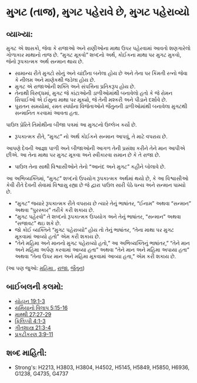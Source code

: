 # મુગટ (તાજ), મુગટ પહેરાવે છે, મુગટ પહેરાવ્યો

## વ્યાખ્યા: 

મુગટ એ શાસકો, જેવા કે રાજાઓ અને રાણીઓના માથા ઉપર પહેરવામાં આવતો શણગારેલો ગોળાકાર માથાનો તાજ છે.
“મુગટ મૂકવો” શબ્દનો અર્થ, કોઈકના માથા પર મુગટ મુકવો, જેનો રૂપકાત્મક અર્થ સન્માન થાય છે.

* સામાન્ય રીતે મુગટો સોનું અને ચાંદીના બનેલા હોય છે અને તેના પર કિંમતી રત્નો જેવા કે નીલમ અને માણેકથી જડેલા હોય છે.
* મુગટ એ રાજાઓની શક્તિ અને સંપત્તિના પ્રતિકરૂપ હોય છે.
* તેનાથી વિરુદ્ધમાં, મુગટ જે કાંટાઓની ડાળીઓમાંથી બનાવેલો હતો કે જે રોમન સિપાઈઓ એ ઈસુના માથા પર મૂક્યો, જે તેની મશ્કરી અને પીડાને દર્શાવે છે.
* પુરાતન સમયોમાં, રમત સ્પર્ધાના વિજેતાઓને જૈતુનની ડાળીઓમાંથી બનાવેલા મુગટથી સન્માનિત કરવામાં આવતા હતા.

પાઉલ પ્રેરિતે તિમોથીના બીજા પત્રમાં આ મુગટનો ઉલ્લેખ કર્યો છે.

* રૂપકાત્મક રીતે, “મુગટ” નો અર્થ કોઈકને સન્માન આપવું, તે માટે વપરાય છે.

આપણે દેવની આજ્ઞા પાળી અને બીજાઓની આગળ તેની પ્રસંશા કરીને તેને માન આપીએ છીએ.
આ તેના માથા પર મુગટ મૂકવા અને સ્વીકારવા સમાન છે કે તે રાજા છે.

* પાઉલ તેના સાથી વિશ્વાસીઓને તેનો “આનંદ અને મુગટ” કહીને બોલાવે છે.

આ અભિવ્યક્તિમાં, “મુગટ” શબ્દનો ઉપયોગ રૂપકાત્મક અર્થમાં થયો છે, કે આ વિશ્વાસીઓ કેવી રીતે દેવની સેવામાં વિશ્વાસુ રહ્યા છે જે દ્વારા પાઉલ સારી પેઠે ધન્ય અને સન્માન પામ્યો છે.

* “મુગટ” જયારે રૂપકાત્મક રીતે વપરાય છે ત્યારે તેનું ભાષાંતર, “ઈનામ” અથવા “સન્માન” અથવા “પુરસ્કાર” તરીકે કરી શકાય છે.
* “મુગટ પહેરવો” તે શબ્દનો રૂપકાત્મક ઉપયોગ અને તેનું ભાષાંતર, “સન્માન” અથવા “સજાવટ” થઇ શકે છે.
* જો કોઈ વ્યક્તિને “મુગટ પહેરાવ્યો” હોય તો તેનું ભાષાંતર, “તેના માથા પર મુગટ મૂકવામાં આવ્યો હતો” એમ કરી શકાય છે.
* “તેને મહિમા અને માનનો મુગટ પહેરાવ્યો હતો,” આ અભિવ્યક્તિનું ભાષાંતર,” “તેને માન અને મહિમા અર્પણ કરવામાં આવ્યા હતા” અથવા “તેને માન અને મહિમા અપાયા હતા” અથવા “તેના ઉપર માન અને મહિમા મૂકવામાં આવ્યા હતા,” એમ કરી શકાય છે.

(આ પણ જુઓ: [મહિમા ](../kt/glory.md), [રાજા](../other/king.md), [જૈતુન](../other/olive.md))

## બાઈબલની કલમો: 

* [યોહાન 19:1-3](rc://gu/tn/help/jhn/19/01)
* [યર્મિયાનો વિલાપ 5:15-16](rc://gu/tn/help/lam/05/15)
* [માથ્થી 27:27-29](rc://gu/tn/help/mat/27/27)
* [ફિલિપ્પી 4:1-3](rc://gu/tn/help/php/04/01)
* [ગીતશાસ્ત્ર 21:3-4](rc://gu/tn/help/psa/021/003)
* [પ્રકટીકરણ 3:9-11](rc://gu/tn/help/rev/03/09)

## શબ્દ માહિતી: 

* Strong's: H2213, H3803, H3804, H4502, H5145, H5849, H5850, H6936, G1238, G4735, G4737
